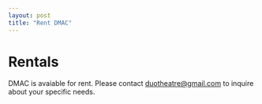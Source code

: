 ```yaml
---
layout: post
title: "Rent DMAC"
---
```


# Rentals
DMAC is avaiable for rent. Please contact [duotheatre@gmail.com](mailto:duotheatre@gmail.com) to inquire about your specific needs.
